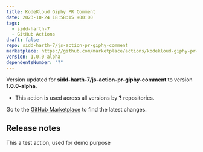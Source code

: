 ```yaml
---
title: KodeKloud Giphy PR Comment
date: 2023-10-24 18:58:15 +00:00
tags:
  - sidd-harth-7
  - GitHub Actions
draft: false
repo: sidd-harth-7/js-action-pr-giphy-comment
marketplace: https://github.com/marketplace/actions/kodekloud-giphy-pr-comment
version: 1.0.0-alpha
dependentsNumber: "?"
---
```



Version updated for **sidd-harth-7/js-action-pr-giphy-comment** to version **1.0.0-alpha**.
- This action is used across all versions by **?** repositories.

Go to the [GitHub Marketplace](https://github.com/marketplace/actions/kodekloud-giphy-pr-comment) to find the latest changes.

## Release notes

This a test action, used for demo purpose
